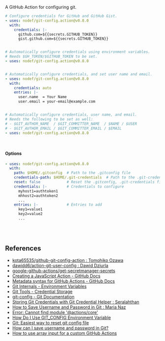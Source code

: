 A GitHub Action for configuring git.

```yaml
# Configure credentials for GitHub and GitHub Gist.
- uses: nodef/git-config.action@v0.8.0
  with:
    credentials: |-
      github.com=${{secrets.GITHUB_TOKEN}}
      gist.github.com=${{secrets.GITHUB_TOKEN}}


# Automatically configure credentials using environment variables.
# Needs $GH_TOKEN/$GITHUB_TOKEN to be set.
- uses: nodef/git-config.action@v0.8.0


# Automatically configure credentials, and set user name and email.
- uses: nodef/git-config.action@v0.8.0
  with:
    credentials: auto
    entries: |-
      user.name  = Your Name
      user.email = your-email@example.com


# Automatically configure credentials, user name, and email.
# Needs the following to be set as well:
# - $GIT_AUTHOR_NAME  / $GIT_COMMITTER_NAME  / $NAME / $USER
# - $GIT_AUTHOR_EMAIL / $GIT_COMMITTER_EMAIL / $EMAIL
- uses: nodef/git-config.action@v0.8.0
```

<br>


#### Options

```yaml
- uses: nodef/git-config.action@v0.8.0
  with:
    path: $HOME/.gitconfig  # Path to the .gitconfig file
    credentials-path: $HOME/.git-credentials  # Path to the .git-credentials file
    reset: false            # Reset the .gitconfig, .git-credentials files
    credentials: |-         # Credentials to configure
      myhost1=authtoken1
      mhhost2=authtoken2
      ...
    entries: |-             # Entries to add
      key1=value1
      key2=value2
      ...
```

<br>
<br>


## References

- [kota65535/github-git-config-action : Tomohiko Ozawa](https://github.com/kota65535/github-git-config-action)
- [dawidd6/action-git-user-config : Dawid Dziurla](https://github.com/dawidd6/action-git-user-config)
- [google-github-actions/get-secretmanager-secrets](https://github.com/google-github-actions/get-secretmanager-secrets)
- [Creating a JavaScript Action - GitHub Docs](https://docs.github.com/en/actions/creating-actions/creating-a-javascript-action)
- [Metadata syntax for GitHub Actions - GitHub Docs](https://docs.github.com/en/actions/creating-actions/metadata-syntax-for-github-actions)
- [Git Internals - Environment Variables](https://git-scm.com/book/en/v2/Git-Internals-Environment-Variables)
- [Git Tools - Credential Storage](https://git-scm.com/book/en/v2/Git-Tools-Credential-Storage)
- [git-config - Git Documentation](https://git-scm.com/docs/git-config)
- [Storing Git Credentials with Git Credential Helper : Seralahthan](https://techexpertise.medium.com/storing-git-credentials-with-git-credential-helper-33d22a6b5ce7)
- [How to Save Username and Password in Git : Maria Naz](https://linuxhint.com/save-username-password-in-git/)
- [Error: Cannot find module '@actions/core'](https://github.com/Azure/docker-login/issues/3)
- [How Do I Use GIT_CONFIG Environment Variable](https://stackoverflow.com/a/67714373/1413259)
- [Git: Easiest way to reset git config file](https://stackoverflow.com/q/35853986/1413259)
- [How can I save username and password in Git?](https://stackoverflow.com/a/35942890/1413259)
- [How to use array input for a custom GitHub Actions](https://stackoverflow.com/a/75420778/1413259)
